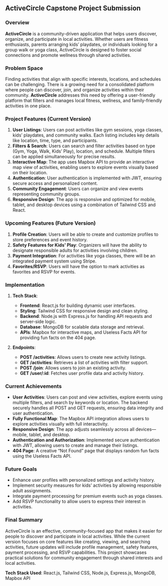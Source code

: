 ## ActiveCircle Capstone Project Submission

### Overview
**ActiveCircle** is a community-driven application that helps users discover, organize, and participate in local activities. Whether users are fitness enthusiasts, parents arranging kids’ playdates, or individuals looking for a group walk or yoga class, ActiveCircle is designed to foster social connections and promote wellness through shared activities.

### Problem Space
Finding activities that align with specific interests, locations, and schedules can be challenging. There is a growing need for a consolidated platform where people can discover, join, and organize activities within their community. **ActiveCircle** addresses this need by offering a user-friendly platform that filters and manages local fitness, wellness, and family-friendly activities in one place.

### Project Features (Current Version)
1. **User Listings**: Users can post activities like gym sessions, yoga classes, kids’ playdates, and community walks. Each listing includes key details like location, time, type, and participants.
2. **Filters & Search**: Users can search and filter activities based on type (Gym, Yoga, Walk, Kids’ Play), location, and schedule. Multiple filters can be applied simultaneously for precise results.
3. **Interactive Map**: The app uses Mapbox API to provide an interactive map view of activities, enabling users to explore events visually based on their location.
4. **Authentication**: User authentication is implemented with JWT, ensuring secure access and personalized content.
5. **Community Engagement**: Users can organize and view events representing community groups.
6. **Responsive Design**: The app is responsive and optimized for mobile, tablet, and desktop devices using a combination of Tailwind CSS and React.

### Upcoming Features (Future Version)
1. **Profile Creation**: Users will be able to create and customize profiles to store preferences and event history.
2. **Safety Features for Kids' Play**: Organizers will have the ability to designate responsible adults for activities involving children.
3. **Payment Integration**: For activities like yoga classes, there will be an integrated payment system using Stripe.
4. **Favorites/RSVP**: Users will have the option to mark activities as favorites and RSVP for events.

### Implementation
1. **Tech Stack**:
   - **Frontend**: React.js for building dynamic user interfaces.
   - **Styling**: Tailwind CSS for responsive design and clean styling.
   - **Backend**: Node.js with Express.js for handling API requests and server-side logic.
   - **Database**: MongoDB for scalable data storage and retrieval.
   - **APIs**: Mapbox for interactive maps, and Useless Facts API for providing fun facts on the 404 page.
  
2. **Endpoints**:
   - **POST /activities**: Allows users to create new activity listings.
   - **GET /activities**: Retrieves a list of activities with filter support.
   - **POST /join**: Allows users to join an existing activity.
   - **GET /user/:id**: Fetches user profile data and activity history.

### Current Achievements
- **User Activities**: Users can post and view activities, explore events using multiple filters, and search by keywords or location. The backend securely handles all POST and GET requests, ensuring data integrity and user authentication.
- **Fully Functional Map**: The Mapbox API integration allows users to explore activities visually with full interactivity.
- **Responsive Design**: The app adjusts seamlessly across all devices—mobile, tablet, and desktop.
- **Authentication and Authorization**: Implemented secure authentication with JWT, allowing users to create and manage their listings.
- **404 Page**: A creative “Not Found” page that displays random fun facts using the Useless Facts API.

### Future Goals
- Enhance user profiles with personalized settings and activity history.
- Implement security measures for kids’ activities by allowing responsible adult assignments.
- Integrate payment processing for premium events such as yoga classes.
- Add RSVP functionality to allow users to express their interest in activities.

### Final Summary
ActiveCircle is an effective, community-focused app that makes it easier for people to discover and participate in local activities. While the current version focuses on core features like creating, viewing, and searching activities, future updates will include profile management, safety features, payment processing, and RSVP capabilities. This project showcases practical solutions for community engagement through shared interests and local activities.

**Tech Stack Used**: React.js, Tailwind CSS, Node.js, Express.js, MongoDB, Mapbox API
